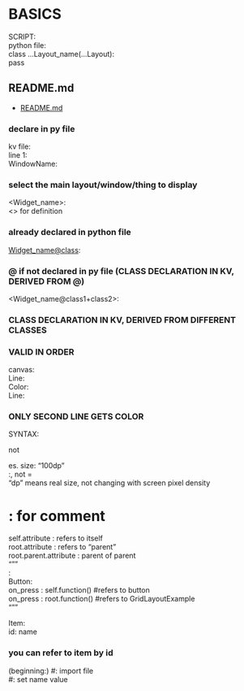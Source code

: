 # BASICS  
  
SCRIPT:  
python file:  
class ...Layout_name(...Layout):  
	pass  
## README.md  
*	[README.md](./README.md)  

### declare in py file  
  
kv file:  
line 1:  
	WindowName:  
### select the main layout/window/thing to display  
  
  
<Widget_name>:  
<> for definition  
### already declared in python file  
  
<Widget_name@class>:  
### @ if not declared in py file (CLASS DECLARATION IN KV, DERIVED FROM @)  
  
<Widget_name@class1+class2>:  
### CLASS DECLARATION IN KV, DERIVED FROM DIFFERENT CLASSES  
  
  
  
  
### VALID IN ORDER  
canvas:  
	Line:  
	Color:  
	Line:  
### ONLY SECOND LINE GETS COLOR  
  
  
  
SYNTAX:  
  
not  
  
es. size: “100dp”  
:, not =  
“dp” means real size, not changing with screen pixel density  
  
# : for comment  
  
  
self.attribute : refers to itself  
root.attribute : refers to “parent”  
root.parent.attribute : parent of parent  
“””  
<GridLayoutExample>:  
	Button:  
		on_press : self.function()	#refers to button  
		on_press : root.function()	#refers to GridLayoutExample  
“””  
  
  
Item:  
	id: name  
### you can refer to item by id  
  
  
(beginning:) #: import file  
#: set name value  



